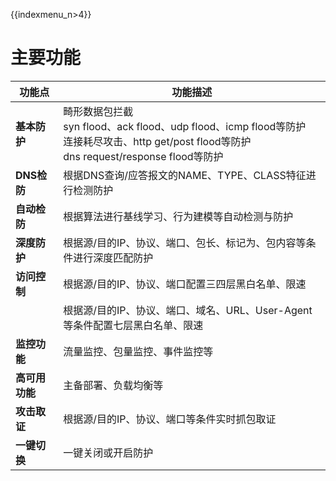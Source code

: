 {{indexmenu_n>4}}

# 主要功能

**功能点**   | **功能描述**                                         
| ----- | ---------------------------------------------- |
| **基本防护**  | 畸形数据包拦截<br> syn flood、ack flood、udp flood、icmp flood等防护<br> 连接耗尽攻击、http get/post flood等防护<br> dns request/response flood等防护                  |
| **DNS检防** | 根据DNS查询/应答报文的NAME、TYPE、CLASS特征进行检测防护           |
| **自动检防**  | 根据算法进行基线学习、行为建模等自动检测与防护                        |
| **深度防护**  | 根据源/目的IP、协议、端口、包长、标记为、包内容等条件进行深度匹配防护           |
| **访问控制**  | 根据源/目的IP、协议、端口配置三四层黑白名单、限速                     |
|       | 根据源/目的IP、协议、端口、域名、URL、User-Agent等条件配置七层黑白名单、限速 |
| **监控功能**  | 流量监控、包量监控、事件监控等                                |
| **高可用功能** | 主备部署、负载均衡等                                     |
| **攻击取证**  | 根据源/目的IP、协议、端口等条件实时抓包取证                        |
| **一键切换**  | 一键关闭或开启防护                                      |
